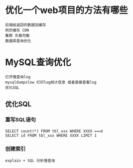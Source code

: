 # 优化一个web项目的方法有哪些
    后端给返回的数据加缓存
    网页缓存 CDN
    集群 负载均衡
    数据库查询优化


# MySQL查询优化
    打开慢查询log
    mysqldumpslow 打印log统计信息 或者直接查看log
    优化SQL
    
## 优化SQL
### 重写SQL语句
    SELECT count(*) FROM tbl_xxx WHERE XXXX ===》
    SELECT id FROM tbl_xxx WHERE XXXX LIMIT 1
    
    
### 创建索引
    explain + SQL 分析慢查询
